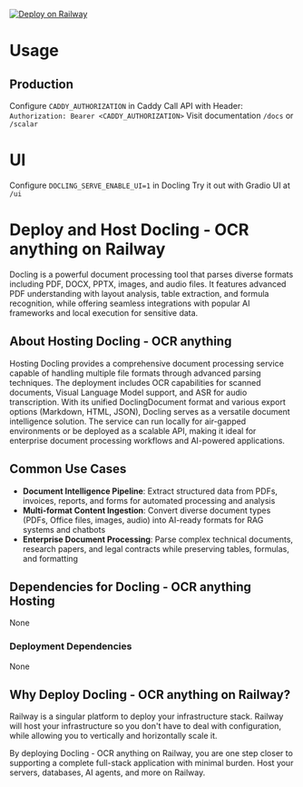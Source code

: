 [![Deploy on Railway](https://railway.com/button.svg)](https://railway.com/deploy/38jP26?referralCode=Z1xivh)
# Usage
## Production
Configure `CADDY_AUTHORIZATION` in Caddy
Call API with Header: `Authorization: Bearer <CADDY_AUTHORIZATION>`
Visit documentation `/docs` or `/scalar`
# UI
Configure `DOCLING_SERVE_ENABLE_UI=1` in Docling
Try it out with Gradio UI at `/ui`


# Deploy and Host Docling - OCR anything on Railway
Docling is a powerful document processing tool that parses diverse formats including PDF, DOCX, PPTX, images, and audio files. It features advanced PDF understanding with layout analysis, table extraction, and formula recognition, while offering seamless integrations with popular AI frameworks and local execution for sensitive data.


## About Hosting Docling - OCR anything
Hosting Docling provides a comprehensive document processing service capable of handling multiple file formats through advanced parsing techniques. The deployment includes OCR capabilities for scanned documents, Visual Language Model support, and ASR for audio transcription. With its unified DoclingDocument format and various export options (Markdown, HTML, JSON), Docling serves as a versatile document intelligence solution. The service can run locally for air-gapped environments or be deployed as a scalable API, making it ideal for enterprise document processing workflows and AI-powered applications.

## Common Use Cases
- **Document Intelligence Pipeline**: Extract structured data from PDFs, invoices, reports, and forms for automated processing and analysis
- **Multi-format Content Ingestion**: Convert diverse document types (PDFs, Office files, images, audio) into AI-ready formats for RAG systems and chatbots
- **Enterprise Document Processing**: Parse complex technical documents, research papers, and legal contracts while preserving tables, formulas, and formatting

## Dependencies for Docling - OCR anything Hosting
None

### Deployment Dependencies
None

## Why Deploy Docling - OCR anything on Railway?
Railway is a singular platform to deploy your infrastructure stack. Railway will host your infrastructure so you don't have to deal with configuration, while allowing you to vertically and horizontally scale it.

By deploying Docling - OCR anything on Railway, you are one step closer to supporting a complete full-stack application with minimal burden. Host your servers, databases, AI agents, and more on Railway.